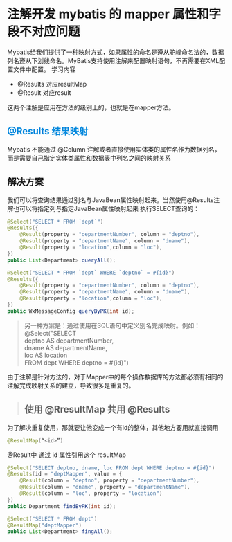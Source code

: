 # 注解开发 mybatis 的 mapper 属性和字段不对应问题

Mybatis给我们提供了一种映射方式，如果属性的命名是遵从驼峰命名法的，数据列名遵从下划线命名。MyBatis支持使用注解来配置映射语句，不再需要在XML配置文件中配置。
学习内容

- @Results 对应resultMap
- @Result 对应result

这两个注解是应用在方法的级别上的，也就是在mapper方法。

## <font color="#0088dd">@Results 结果映射</font>

Mybatis 不能通过 @Column 注解或者直接使用实体类的属性名作为数据列名，而是需要自己指定实体类属性和数据表中列名之间的映射关系

## 解决方案

我们可以将查询结果通过别名与JavaBean属性映射起来。当然使用@Results注解也可以将指定列与指定JavaBean属性映射起来
执行SELECT查询的：

```java
@Select("SELECT * FROM `dept`")
@Results({
    @Result(property = "departmentNumber", column = "deptno"),
    @Result(property = "departmentName", column = "dname"),
    @Result(property = "location",column = "loc"),
})
public List<Department> queryAll();

@Select("SELECT * FROM `dept` WHERE `deptno` = #{id}")
@Results({
    @Result(property = "departmentNumber", column = "deptno"),
    @Result(property = "departmentName", column = "dname"),
    @Result(property = "location",column = "loc"),
})
public WxMessageConfig queryByPK(int id);
```

> 另一种方案是：通过使用在SQL语句中定义别名完成映射。例如：<br>
@Select("SELECT <br>deptno AS departmentNumber, <br>dname AS departmentName, <br>loc AS location <br> FROM dept WHERE deptno = #{id}")


由于注解是针对方法的，对于Mapper中的每个操作数据库的方法都必须有相同的注解完成映射关系的建立，导致很多是重复的。

> ## 使用 @RresultMap 共用 @Results

为了解决重复使用，那就要让他变成一个有id的整体，其他地方要用就直接调用

```java
@ResultMap(“<id>”)
```

@Result中 通过 id 属性引用这个 resultMap 

```java
@Select("SELECT deptno, dname, loc FROM dept WHERE deptno = #{id}")
@Results(id = "deptMapper", value = { 
    @Result(column = "deptno", property = "departmentNumber"),
    @Result(column = "dname", property = "departmentName"),
    @Result(column = "loc", property = "location")
}) 
public Department findByPK(int id); 

@Select("SELECT * FROM dept") 
@ResultMap("deptMapper") 
public List<Department> fingAll();
```



